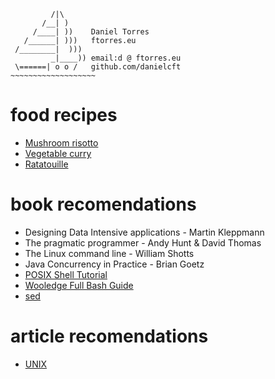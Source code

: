 ```
         /|\
       /__| )
     /____| ))    Daniel Torres
   /______| )))   ftorres.eu
 /________|  )))
         _|____)) email:d @ ftorres.eu
 \======| o o /   github.com/danielcft
~~~~~~~~~~~~~~~~~~~
```

# food recipes
- [Mushroom risotto](mushroom_risotto.md)
- [Vegetable curry](vegetable_curry.md)
- [Ratatouille](ratatouille.md)

# book recomendations
- Designing Data Intensive applications - Martin Kleppmann
- The pragmatic programmer - Andy Hunt & David Thomas
- The Linux command line - William Shotts
- Java Concurrency in Practice - Brian Goetz
- [POSIX Shell Tutorial](https://www.grymoire.com/Unix/Sh.html) 
- [Wooledge Full Bash Guide](https://mywiki.wooledge.org/FullBashGuide)
- [sed](https://www.panix.com/~elflord/unix/sed.html)

# article recomendations
- [UNIX](https://danluu.com/mcilroy-unix)
